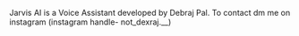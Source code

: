  Jarvis AI is a Voice Assistant developed by Debraj Pal. 
 To contact dm me on instagram (instagram handle- not_dexraj.__)
